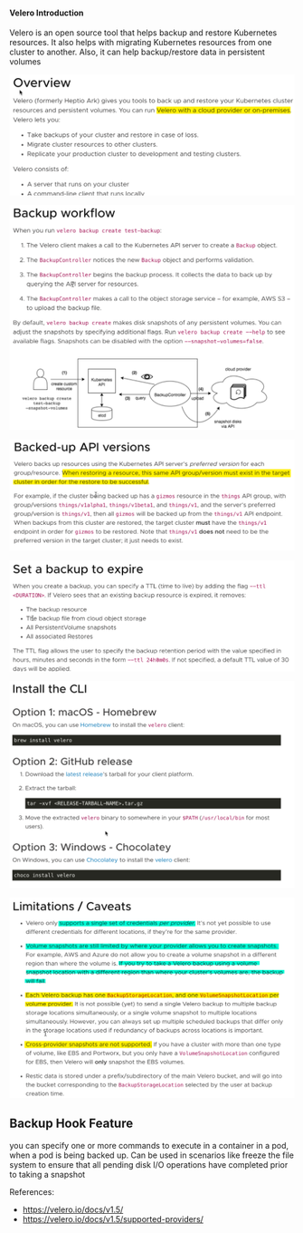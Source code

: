 
#### Velero Introduction ####

Velero is an open source tool that helps backup and restore Kubernetes resources. It also helps with migrating Kubernetes resources from one cluster to another. Also, it can help backup/restore data in persistent volumes

![Overview](images/Overview.png)


![Backup-flow](images/Backup-flow.png)


![backed-up-API](images/backed-up-API-versions.png)


![velero-ttl](images/velero-ttl.png)


![installation](images/installation.png)


![Limitations](images/Limitations.png)


## Backup Hook Feature ##
you can specify one or more commands to execute in a container in a pod, when a pod is being backed up. Can be used in scenarios like freeze the file system to ensure that all pending disk I/O operations have completed prior to taking a snapshot


References:
- https://velero.io/docs/v1.5/
- https://velero.io/docs/v1.5/supported-providers/
